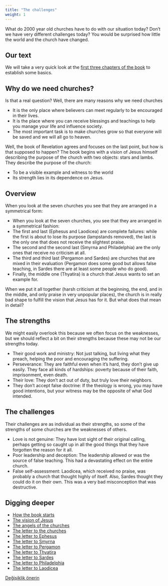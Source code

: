 ```yaml
---
title: "The challenges"
weight: 1
---
```



What do 2000 year old churches have to do with our situation today? Don’t we have very different challenges today? You would be surprised how little the world and the church have changed.


## Our text

<a name="6e6b"></a>
We will take a very quick look at the [first three chapters of the book](https://www.bibleserver.com/NIV/Revelation1) to establish some basics.


## Why do we need churches?

<a name="d73a"></a>
Is that a real question? Well, there are many reasons why we need churches

- It is the only place where believers can meet regularly to be encouraged in their lives.
- It is the place where you can receive blessings and teachings to help you manage your life and influence society.
- The most important task is to make churches grow so that everyone will be saved and we will all go to heaven.


Well, the book of Revelation agrees and focuses on the last point, but how is that supposed to happen? The book begins with a vision of Jesus himself describing the purpose of the church with two objects: stars and lambs. They describe the purpose of the church:

- To be a visible example and witness to the world
- Its strength lies in its dependence on Jesus.



## Overview

<a name="1414"></a>
When you look at the seven churches you see that they are arranged in a symmetrical form:

- When you look at the seven churches, you see that they are arranged in a symmetrical fashion:
- The first and last (Ephesus and Laodicea) are complete failures: while the first is about to lose its purpose (lampstands removed), the last is the only one that does not receive the slightest praise.
- The second and the second last (Smyrna and Philadelphia) are the only ones that receive no criticism at all.
- The third and third last (Pergamon and Sardes) are churches that are mixed in their evaluation (Pergamon does some good but allows false teaching, in Sardes there are at least some people who do good).
- Finally, the middle one (Thyatira) is a church that Jesus wants to set an example for.


When we put it all together (harsh criticism at the beginning, the end, and in the middle, and only praise in very unpopular places), the church is in really bad shape to fulfill the vision that Jesus has for it. But what does that mean in detail?


## The strengths

<a name="2510"></a>
We might easily overlook this because we often focus on the weaknesses, but we should reflect a bit on their strengths because these may not be our strengths today.

- Their good work and ministry: Not just talking, but living what they preach, helping the poor and encouraging the suffering.
- Perseverance: They are faithful even when it’s hard, they don’t give up easily. They face all kinds of hardships: poverty because of their faith, imprisonment, even death.
- Their love: They don’t act out of duty, but truly love their neighbors.
- They don’t accept false doctrine: If the theology is wrong, you may have good intentions, but your witness may be the opposite of what God intended.



## The challenges

<a name="623b"></a>
Their challenges are as individual as their strengths, so some of the strengths of some churches are the weaknesses of others.

- Love is not genuine: They have lost sight of their original calling, perhaps getting so caught up in all the good things that they have forgotten the reason for it all.
- Poor leadership and deception: The leadership allowed or was the source of false teaching. This had a devastating effect on the entire church.
- False self-assessment: Laodicea, which received no praise, was probably a church that thought highly of itself. Also, Sardes thought they could do it on their own. This was a very bad misconception that was destructive.







## Digging deeper

<a name="06f1"></a>
- [How the book starts](../../../../content/letters/expl/setting-the-foundation)
- [The vision of Jesus](../../../../content/letters/expl/the-vision)
- [The angels of the churches](../../../../content/letters/expl/the-angel-of-the-churches)
- [The letter to the churches](../../../../content/letters/expl/the-letters-to-the-seven-churches)
- [The letter to Ephesus](../../../../content/letters/expl/details/the-letter-to-the-church-in-ephesus)
- [The letter to Smyrna](../../../../content/letters/expl/details/the-letter-to-the-church-in-smyrna)
- [The letter to Pergamon](../../../../content/letters/expl/details/the-letter-to-the-church-in-pergamon)
- [The letter to Thyatira](../../../../content/letters/expl/details/the-letter-to-the-church-in-thyatira)
- [The letter to Sardes](../../../../content/letters/expl/details/the-letter-to-the-church-in-sardis)
- [The letter to Philadelphia](../../../../content/letters/expl/details/the-letter-to-the-church-in-philadelphia)
- [The letter to Laodicea](../../../../content/letters/expl/details/the-letter-to-the-church-in-laodicea)







[Değişiklik önerin](https://github.com/revelation-today/revelation-today/blob/main/exampleSite/content/docs/content/letters/appl/the-challenges.md)

